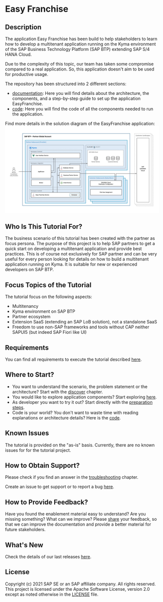 # Easy Franchise

## Description
The application Easy Franchise has been build to help stakeholders to learn how to develop a multitenant application running on the Kyma environment of the SAP Business Technology Platform (SAP BTP) extending SAP S/4 HANA Cloud.

Due to the complexity of this topic, our team has taken some compromise compared to a real application. So, this application doesn't aim to be used for productive usage.

The repository has been structured into 2 different sections:
* [documentation](/documentation/README.md): Here you will find details about the architecture, the components, and a step-by-step guide to set up the application EasyFranchise.
* [code](/code/README.md): Here you will find the code of all the components needed to run the application.

Find more details in the solution diagram of the EasyFranchise application:
![](documentation/images/easyfranchise-diagrams/Slide4.jpeg)

## Who Is This Tutorial For?
The business scenario of this tutorial has been created with the partner as focus persona. The purpose of this project is to help SAP partners to get a quick start on developing a multitenant application and provide best practices.
This is of course not exclusively for SAP partner and can be very useful for every person looking for details on how to build a multitenant application running on Kyma. It is suitable for new or experienced developers on SAP BTP. 

## Focus Topics of the Tutorial
The tutorial focus on the following aspects:
- Multitenancy
- Kyma environment on SAP BTP
- Partner ecosystem
- Extension SaaS (extending an SAP LoB solution), not a standalone SaaS 
- Freedom to use non-SAP frameworks and tools without CAP neither SAPUI5 (but indeed SAP Fiori like UI)

## Requirements
You can find all requirements to execute the tutorial described [here](/documentation/discover/prerequisites/README.md).

## Where to Start?
* You want to understand the scenario, the problem statement or the architecture? Start with the [discover](/documentation/discover/README.md) chapter.
* You would like to explore application components? Start exploring [here](/documentation/explore/README.md).
* As developer you want to try it out? Start directly with the [preparation steps](/documentation/prepare/README.md).
* Code is your world? You don't want to waste time with reading explanations or architecture details? Here is the [code](/code/README.md).
  
## Known Issues
The tutorial is provided on the "as-is" basis. Currently, there are no known issues for for the tutorial project.

## How to Obtain Support?
Please check if you find an answer in the [troubleshooting](/documentation/appendix/troubleshooting/README.md) chapter.

Create an issue to get support or to report a bug [here](issues/new/choose).

## How to Provide Feedback?
Have you found the enablement material easy to understand? Are you missing something? What can we improve? Please [share](issues/new/choose) your feedback, so that we can improve the documentation and provide a better material for future stakeholders.

## What's New
Check the details of our last releases [here](/documentation/discover/whats-new/README.md).

## License
Copyright (c) 2021 SAP SE or an SAP affiliate company. All rights reserved. This project is licensed under the Apache Software License, version 2.0 except as noted otherwise in the [LICENSE](LICENSES/Apache-2.0.txt) file.
